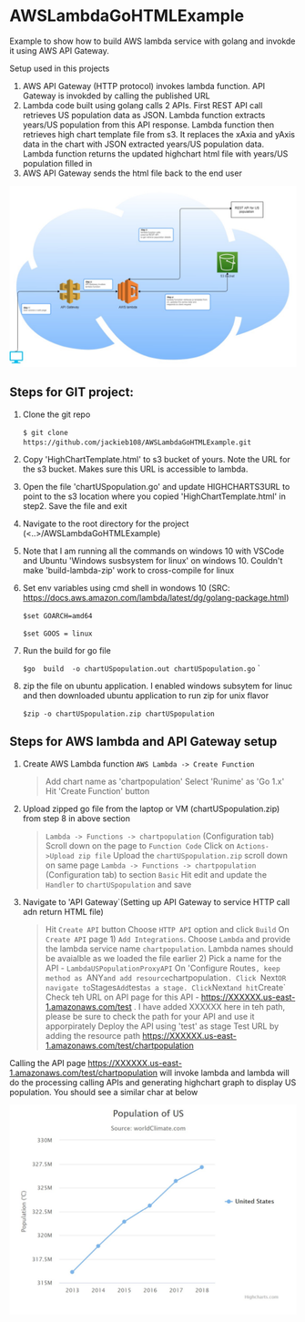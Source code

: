 # AWSLambdaGoHTMLExample
Example to show how to build AWS lambda service with golang and invokde it using AWS API Gateway.

Setup used in this projects
1. AWS API Gateway (HTTP protocol) invokes lambda function. API Gateway is invokded by calling the published URL
2. Lambda code built using golang calls 2 APIs. First REST API call retrieves US population data as JSON. Lambda function extracts years/US population from this API response. Lambda function then retrieves high chart template file from s3. It replaces the xAxia and yAxis data in the chart with JSON extracted years/US population data. Lambda function returns the updated  highchart html file with years/US population filled in
3. AWS API Gateway sends the html file back to the end user


![images](/assets/images/AWSLambdaGoHTMLExampleArchi.jpg)


## Steps for GIT project:
1. Clone the git repo

    `$ git clone https://github.com/jackieb108/AWSLambdaGoHTMLExample.git`
    
2. Copy 'HighChartTemplate.html' to s3 bucket of yours. Note the URL for the s3 bucket. Makes sure this URL is accessible to lambda.
  
3. Open the file 'chartUSpopulation.go' and update HIGHCHARTS3URL to point to the s3 location where you copied 'HighChartTemplate.html' in step2. Save the file and exit

4. Navigate to the root directory for the project (<..>/AWSLambdaGoHTMLExample)

5. Note that I am running all the commands on windows 10 with VSCode and Ubuntu 'Windows susbsystem for linux' on windows 10. Couldn't make 'build-lambda-zip' work to cross-compile for linux

6. Set env variables using cmd shell in wondows 10 (SRC: https://docs.aws.amazon.com/lambda/latest/dg/golang-package.html)

    `$set GOARCH=amd64`
    
    `$set GOOS = linux`
7. Run the build for go file

    `$go  build  -o chartUSpopulation.out chartUSpopulation.go`
     `
8. zip the file on ubuntu application. I enabled windows subsytem for linuc and then downloaded ubuntu application to run zip for unix flavor

    `$zip -o chartUSpopulation.zip chartUSpopulation`
    
## Steps for AWS lambda and API Gateway setup 
1. Create AWS Lambda function `AWS Lambda -> Create Function`
    > Add chart name as 'chartpopulation'
    > Select 'Runime' as 'Go 1.x'
    > Hit 'Create Function' button
2. Upload zipped go file from the laptop or VM (chartUSpopulation.zip) from step 8 in above section
    > `Lambda -> Functions -> chartpopulation` (Configuration tab)
    > Scroll down on the page to `Function Code`
    > Click on `Actions->Upload zip file`
    > Upload the `chartUSpopulation.zip`
    > scroll down on same page `Lambda -> Functions -> chartpopulation` (Configuration tab) to section `Basic`
    > Hit edit and update the `Handler` to `chartUSpopulation` and save
3. Navigate to 'API Gateway`(Setting up API Gateway to service HTTP call adn return HTML file)
    > Hit `Create API` button
    > Choose `HTTP API` option and click `Build`
    > On `Create API` page 1) `Add Integrations`. Choose `Lambda` and provide the lambda service name `chartpopulation`. Lambda names should be avaialble as we loaded the file earlier 2) Pick a name for the API - `LambdaUSPopulationProxyAPI`
    > On 'Configure Routes`, keep method as `ANY` and add resource `chartpopulation`. Click `Next` OR navigate to `Stages`
    > Add `test` as a stage. Click `Next` and hit `Create`
    > Check teh URL on API page for this API - https://XXXXXX.us-east-1.amazonaws.com/test . I have added XXXXXX here in teh path, please be sure to check the path for your API and use it apporpirately
    > Deploy the API using 'test' as stage
    > Test URL by adding the resource path https://XXXXXX.us-east-1.amazonaws.com/test/chartpopulation
    
Calling the API page https://XXXXXX.us-east-1.amazonaws.com/test/chartpopulation will invoke lambda and lambda will do the processing calling APIs and generating highchart graph to display US population. You should see a similar char at below

![images](/assets/images/USpopulationChart.jpg)

